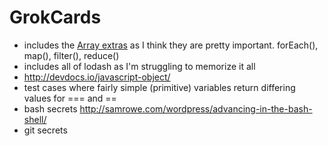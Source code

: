 # GrokCards

* includes the [Array extras](https://developer.mozilla.org/en-US/docs/Web/JavaScript/New_in_JavaScript/1.6) as I think they are pretty important. forEach(), map(), filter(), reduce()
* includes all of lodash as I'm struggling to memorize it all
* http://devdocs.io/javascript-object/
* test cases where fairly simple (primitive) variables return differing values for === and ==
* bash secrets http://samrowe.com/wordpress/advancing-in-the-bash-shell/
* git secrets 
